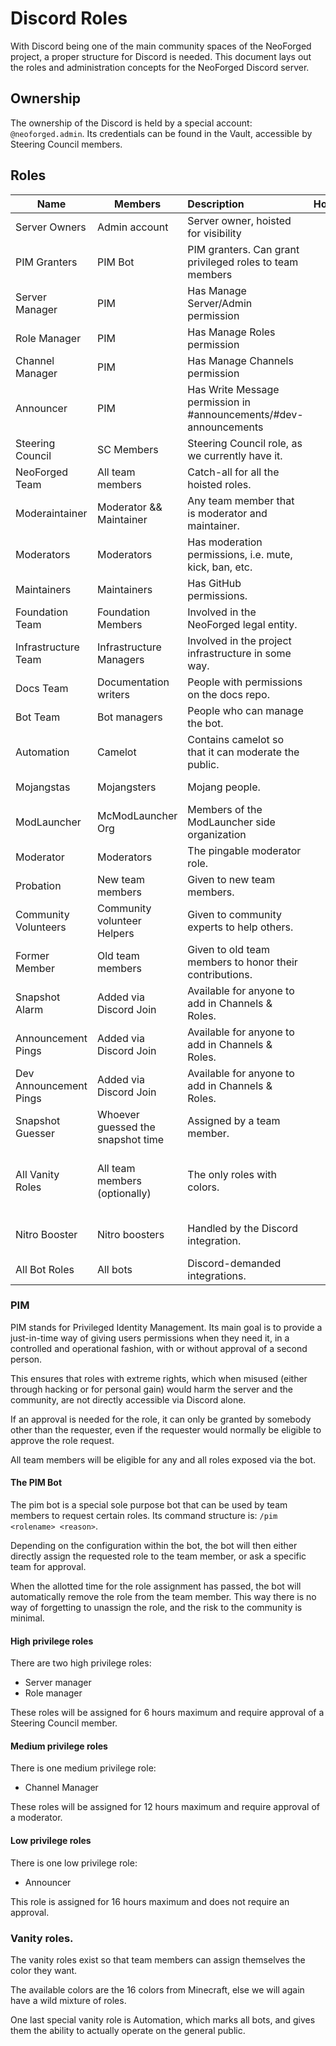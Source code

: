# Discord Roles
With Discord being one of the main community spaces of the NeoForged project, a proper structure for Discord is needed. This document lays out the roles and administration concepts for the NeoForged Discord server.

## Ownership
The ownership of the Discord is held by a special account: `@neoforged.admin`. Its credentials can be found in the Vault, accessible by Steering Council members.

## Roles
| Name                   | Members                           | Description                                                       |      Hoisted       |        Color        |                Icon                |
|------------------------|-----------------------------------|:------------------------------------------------------------------|:------------------:|:-------------------:|:----------------------------------:|
| Server Owners          | Admin account                     | Server owner, hoisted for visibility                              | :white_check_mark: |     Bright Red      |                Hammer              |
| PIM Granters           | PIM Bot                           | PIM granters. Can grant privileged roles to team members          |        :x:         |        None         |                None                |
| Server Manager         | PIM                               | Has Manage Server/Admin permission                                |        :x:         |        None         |                None                |
| Role Manager           | PIM                               | Has Manage Roles permission                                       |        :x:         |        None         |                None                |
| Channel Manager        | PIM                               | Has Manage Channels permission                                    |        :x:         |        None         |                None                |
| Announcer              | PIM                               | Has Write Message permission in #announcements/#dev-announcements |        :x:         |        None         |                None                |
| Steering Council       | SC Members                        | Steering Council role, as we currently have it.                   | :white_check_mark: |        None         |                Steering wheel      |
| NeoForged Team         | All team members                  | Catch-all for all the hoisted roles.                              |        :x:         |        None         |                Fox                 |
| Moderaintainer         | Moderator && Maintainer           | Any team member that is moderator and maintainer.                 |        :x:         |        None         |                Tagged Shield       |
| Moderators             | Moderators                        | Has moderation permissions, i.e. mute, kick, ban, etc.            | :white_check_mark: |        None         |                Shield              |
| Maintainers            | Maintainers                       | Has GitHub permissions.                                           | :white_check_mark: |        None         |                Tag                 |
| Foundation Team        | Foundation Members                | Involved in the NeoForged legal entity.                           | :white_check_mark: |        None         |                None                |
| Infrastructure Team    | Infrastructure Managers           | Involved in the project infrastructure in some way.               | :white_check_mark: |        None         |                Server              |
| Docs Team              | Documentation writers             | People with permissions on the docs repo.                         | :white_check_mark: |        None         |                Clipboard           |
| Bot Team               | Bot managers                      | People who can manage the bot.                                    | :white_check_mark: |        None         |                None                |
| Automation             | Camelot                           | Contains camelot so that it can moderate the public.              |        :x:         |        Gray         |                Gear                |
| Mojangstas             | Mojangsters                       | Mojang people.                                                    |        :x:         |     Mojang Red      |                None                |
| ModLauncher            | McModLauncher Org                 | Members of the ModLauncher side organization                      |        :x:         |        None         |                None                |
| Moderator              | Moderators                        | The pingable moderator role.                                      |        :x:         |        None         |                None                |
| Probation              | New team members                  | Given to new team members.                                        |        :x:         |        None         |                None                |
| Community Volunteers   | Community volunteer Helpers       | Given to community experts to help others.                        |        :x:         |        None         |                None                |
| Former Member          | Old team members                  | Given to old team members to honor their contributions.           |        :x:         |        None         |                None                |
| Snapshot Alarm         | Added via Discord Join            | Available for anyone to add in Channels & Roles.                  |        :x:         |        None         |                None                |
| Announcement Pings     | Added via Discord Join            | Available for anyone to add in Channels & Roles.                  |        :x:         |        None         |                None                |
| Dev Announcement Pings | Added via Discord Join            | Available for anyone to add in Channels & Roles.                  |        :x:         |        None         |                None                |
| Snapshot Guesser       | Whoever guessed the snapshot time | Assigned by a team member.                                        |        :x:         |        None         |                None                |
| All Vanity Roles       | All team members (optionally)     | The only roles with colors.                                       |        :x:         | 1 for each MC Color | 1 for each hoisted role + combined |
| Nitro Booster          | Nitro boosters                    | Handled by the Discord integration.                               |        :x:         |        None         |         Nitro Booster Icon         |
| All Bot Roles          | All bots                          | Discord-demanded integrations.                                    |        :x:         |        None         |                Gear                |

### PIM
PIM stands for Privileged Identity Management. Its main goal is to provide a just-in-time way of giving users permissions when they need it, in a controlled and operational fashion, with or without approval of a second person.

This ensures that roles with extreme rights, which when misused (either through hacking or for personal gain) would harm the server and the community, are not directly accessible via Discord alone.

If an approval is needed for the role, it can only be granted by somebody other than the requester, even if the requester would normally be eligible to approve the role request.

All team members will be eligible for any and all roles exposed via the bot.

#### The PIM Bot
The pim bot is a special sole purpose bot that can be used by team members to request certain roles. Its command structure is: `/pim <rolename> <reason>`.

Depending on the configuration within the bot, the bot will then either directly assign the requested role to the team member, or ask a specific team for approval.

When the allotted time for the role assignment has passed, the bot will automatically remove the role from the team member. This way there is no way of forgetting to unassign the role, and the risk to the community is minimal.

#### High privilege roles
There are two high privilege roles:
- Server manager
- Role manager

These roles will be assigned for 6 hours maximum and require approval of a Steering Council member.

#### Medium privilege roles
There is one medium privilege role:
- Channel Manager

These roles will be assigned for 12 hours maximum and require approval of a moderator.

#### Low privilege roles
There is one low privilege role:
- Announcer

This role is assigned for 16 hours maximum and does not require an approval.

### Vanity roles.
The vanity roles exist so that team members can assign themselves the color they want.

The available colors are the 16 colors from Minecraft, else we will again have a wild mixture of roles.

One last special vanity role is Automation, which marks all bots, and gives them the ability to actually operate on the general public.

